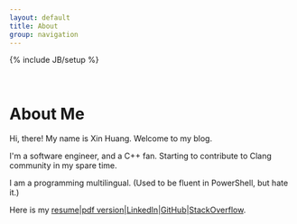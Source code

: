 ```yaml
---
layout: default
title: About
group: navigation
---
```

{% include JB/setup %}

<br/>

# About Me

Hi, there! My name is Xin Huang. Welcome to my blog.

I'm a software engineer, and a C++ fan.
Starting to contribute to Clang community in my spare time.

I am a programming multilingual. (Used to be fluent in PowerShell, but hate it.)

Here is my [resume]\|[pdf version]\|[LinkedIn]\|[GitHub]\|[StackOverflow].

[resume]:/resume.html
[pdf version]:/resume.pdf
[LinkedIn]:http://www.linkedin.com/in/xinhuang123
[GitHub]:https://github.com/xinhuang
[StackOverflow]:http://stackoverflow.com/users/2190129/xin-huang
